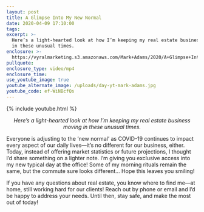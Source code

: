 ```yaml
---
layout: post
title: A Glimpse Into My New Normal
date: 2020-04-09 17:10:00
tags:
excerpt: >-
  Here’s a light-hearted look at how I’m keeping my real estate business moving
  in these unusual times.
enclosure: >-
  https://vyralmarketing.s3.amazonaws.com/Mark+Adams/2020/A+Glimpse+Into+My+New+Normal.mp4
pullquote:
enclosure_type: video/mp4
enclosure_time:
use_youtube_image: true
youtube_alternate_image: /uploads/day-yt-mark-adams.jpg
youtube_code: ef-WiNBcfQs
---
```


{% include youtube.html %}

<p style="text-align:center"><em>Here’s a light-hearted look at how I’m keeping my real estate business moving in these unusual times.</em></p>

Everyone is adjusting to the ‘new normal’ as COVID-19 continues to impact every aspect of our daily lives—it’s no different for our business, either. Today, instead of offering market statistics or future projections, I thought I’d share something on a lighter note. I’m giving you exclusive access into my new typical day at the office\! Some of my morning rituals remain the same, but the commute sure looks different… Hope this leaves you smiling\!&nbsp;

If you have any questions about real estate, you know where to find me—at home, still working hard for our clients\! Reach out by phone or email and I’d be happy to address your needs. Until then, stay safe, and make the most out of today\!